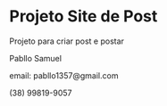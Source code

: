 <h1>Projeto Site de Post</h1>

<p>Projeto para criar post e postar</p>

<p>Pabllo Samuel</p>
<p>email: pabllo1357@gmail.com</p>
<p>(38) 99819-9057</p>
